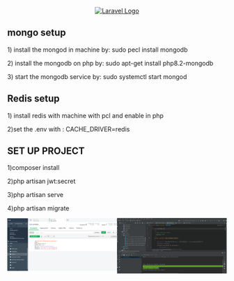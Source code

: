 <p align="center"><a href="https://laravel.com" target="_blank"><img src="https://raw.githubusercontent.com/laravel/art/master/logo-lockup/5%20SVG/2%20CMYK/1%20Full%20Color/laravel-logolockup-cmyk-red.svg" width="400" alt="Laravel Logo"></a></p>
<h2>
mongo setup
</h2>
<p align="left">
1) install the mongod in machine by:
sudo pecl install mongodb
</p>
<p>
2) install the mongodb on php by: sudo apt-get install php8.2-mongodb
</p>
<p>
3) start the mongodb service by: sudo systemctl start mongod
</p>

<h2>
Redis setup</h2>
<p>
1) install redis with machine with pcl and enable in php</p>
<p>
2)set the .env with : CACHE_DRIVER=redis
</p>

<h2>
SET UP PROJECT
</h2>
<p>1)composer install
</p>
<p>
2)php artisan jwt:secret
</p>
<p>
3)php artisan serve
</p>
<p>
4)php artisan migrate
</p>
<img style="width:50%; float: left" src="https://github.com/nadalikh/LiaService/blob/main/public/images/1.png ">
<img style="width:50%; float: right" src="https://github.com/nadalikh/LiaService/blob/main/public/images/2.png ">
